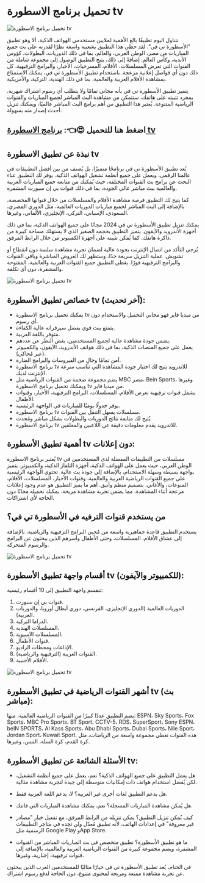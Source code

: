 # تحميل برنامج الاسطورة tv

![تحميل برنامج الاسطورة tv](https://ostora-tv.org/wp-content/uploads/2023/10/%D8%A7%D9%84%D8%A7%D8%B3%D8%B7%D9%88%D8%B1%D9%87-%D9%84%D9%84%D9%85%D8%B3%D9%84%D8%B3%D9%84%D8%A7%D8%AA.webp)


نتناول اليوم تطبيقًا بالغ الأهمية لملايين مستخدمي الهواتف الذكية، ألا وهو تطبيق "الأسطورة تي في". لقد حظي هذا التطبيق بشعبية واسعة نظرًا لقدرته على بث جميع المباريات من مصر، الوطن العربي، والعالم، بما في ذلك الدوريات، البطولات، كؤوس الأندية، وكأس العالم. إضافةً إلى ذلك، يتيح التطبيق الوصول إلى مجموعة شاملة من القنوات التي تعرض المسلسلات، الأفلام، المسرحيات، الأخبار، والبرامج الترفيهية، كل ذلك دون أي فواصل إعلانية مزعجة. باستخدام تطبيق الأسطورة تي في، يمكنك الاستمتاع بمشاهدة الأفلام العربية والعالمية، بما في ذلك الهندية، التركية، والأمريكية.

يتميز تطبيق الأسطورة تي في بأنه مجاني تمامًا ولا يتطلب أي رسوم اشتراك شهرية. بمجرد تثبيته على هاتفك، ستتمكن من مشاهدة البث المباشر لجميع المباريات والقنوات الرياضية المتنوعة. يُعتبر هذا التطبيق من أهم برامج البث المباشر عالميًا، ويمكنك تنزيل أحدث إصدار منه بسهولة.

## اضغط هنا للتحميل 😍👈: [برنامج الاسطورة tv](https://knooz.xyz/%d8%aa%d8%ad%d9%85%d9%8a%d9%84-%d8%a8%d8%b1%d9%86%d8%a7%d9%85%d8%ac-%d8%a7%d9%84%d8%a7%d8%b3%d8%b7%d9%88%d8%b1%d8%a9-tv/)

## نبذة عن تطبيق الاسطورة tv

يُعد تطبيق الأسطورة تي في برنامجًا متميزًا، بل يُصنف من بين أفضل التطبيقات في عالمنا الرقمي، ويعمل على جميع أنظمة تشغيل الهواتف الذكية. يوفر لك التطبيق عناء البحث عن برامج بث القنوات المختلفة، حيث يُمكنك من متابعة جميع المباريات العربية والعالمية ببث مباشر عالي الجودة، بما في ذلك قنوات بي إن سبورت المشفرة.

كما يتيح لك التطبيق فرصة مشاهدة الأفلام والمسلسلات من خلال قنواتها المخصصة، بالإضافة إلى البث المباشر لجميع مباريات الدوريات العالمية، مثل الدوري المصري، السعودي، الإسباني، التركي، الإنجليزي، الألماني، وغيرها.

يمكنك تنزيل تطبيق الأسطورة تي في 2024 مجانًا على جميع الهواتف الذكية، بما في ذلك أجهزة الأندرويد والآيفون. يتميز التطبيق بحجمه الصغير الذي لا يستهلك مساحة كبيرة من ذاكرة هاتفك. كما يُمكن تثبيته على أجهزة الكمبيوتر من خلال الرابط المرفق.

يُرجى التأكد من اتصال الإنترنت بجودة عالية لضمان تجربة مشاهدة سلسة دون انقطاع أو تشويش. عملية التنزيل سريعة جدًا، وستظهر لك العروض المباشرة وباقي القنوات والبرامج الترفيهية فورًا. يغطي التطبيق جميع القنوات العربية والعالمية، المفتوحة والمشفرة، دون أي تكلفة.

![تحميل برنامج الاسطورة tv](https://ostora-tv.org/wp-content/uploads/2023/10/%D8%AA%D8%B7%D8%A8%D9%8A%D9%82-%D8%A7%D9%84%D8%A7%D8%B3%D8%B7%D9%88%D8%B1%D8%A9.webp)

## خصائص تطبيق الأسطورة tv (آخر تحديث):

* يمكنك تحميل برنامج الاسطورة tv من ميديا فاير فهو مجاني التحميل والاستخدام دون أي رسوم.
* يتمتع ببث قوي بفضل سيرفراته عالية الكفاءة.
* متوفر باللغة العربية.
* يضمن جودة مشاهدة عالية لجميع المستخدمين، بغض النظر عن عددهم.
* يعمل على جميع المنصات الذكية، بما في ذلك هواتف الأندرويد، الآيفون،  والكمبيوتر (عبر مُحاكي).
* آمن تمامًا وخالٍ من الفيروسات والبرامج الضارة.
* برنامج الاسطورة tv للاندرويد يتيح لك اختيار جودة المشاهدة التي تناسب سرعة الإنترنت لديك.
* يضم مجموعة ضخمة من القنوات الرياضية مثل MBC مصر، Bein Sports، وغيرها ويمكنك تحميل برنامج الاسطورة tv من ميديا فاير.
* يشمل قنوات ترفيهية تعرض الأفلام، المسلسلات، البرامج الترفيهية، الأخبار، وقنوات الأطفال.
* يوفر جدولًا يوميًا للمباريات في الواجهة الرئيسية.
* برنامج الاسطورة tv مسلسلات يسهل التنقل بين القنوات.
* يُتيح لك متابعة نتائج الدوريات والبطولات بشكل مباشر ومُحدث.
* برنامج الاسطورة tv للاندرويد يقدم معلومات دقيقة عن اللاعبين والمعلقين.

## أهمية تطبيق الأسطورة tv دون إعلانات:

يُعتبر برنامج الاسطورة tv مسلسلات من التطبيقات المفضلة لدى المستخدمين في الوطن العربي، حيث يعمل على الهواتف الذكية، أجهزة التلفاز الذكية، والكمبيوتر. يتميز بواجهة بسيطة وسهلة الاستخدام، بالإضافة إلى جودة بث عالية. تحتوي الواجهة الرئيسية على جميع القنوات الرياضية العربية والعالمية، وقنوات الأخبار، المسلسلات، الأفلام، المنوعات، والأغاني، بتصميم منظم وأنيق. أهم ما يميز التطبيق هو عدم وجود إعلانات مزعجة أثناء المشاهدة، مما يضمن تجربة مشاهدة مريحة. يمكنك تحميله مجانًا دون الحاجة لأي اشتراكات.


## من يستخدم قنوات الترفيه في الأسطورة تي في؟


يستخدم التطبيق قاعدة جماهيرية واسعة من مُحبي البرامج الترفيهية والرياضية، بالإضافة إلى عشاق الأفلام، المسلسلات، وحتى الأطفال وأسرهم الذين يبحثون عن البرامج والرسوم المتحركة.

![تحميل برنامج الاسطورة tv](https://ostora-tv.org/wp-content/uploads/2023/10/%D8%A7%D9%84%D8%A7%D8%B3%D8%B7%D9%88%D8%B1%D8%A9tv.webp)

## أقسام واجهة تطبيق الأسطورة tv (للكمبيوتر والآيفون):


تنقسم واجهة التطبيق إلى 10 أقسام رئيسية:


1. قنوات بي إن سبورت.
2. الدوريات العالمية (الدوري الإنجليزي، الفرنسي، دوري أبطال أوروبا، والدوريات العربية).
3. الدراما التركية.
4. المسلسلات الهندية.
5. المسلسلات الآسيوية.
6. قنوات الأطفال.
7. الإذاعات ومحطات الراديو.
8. القنوات العربية (الترفيهية والرياضية).
9. الأفلام الأجنبية.

![تحميل برنامج الاسطورة tv](https://ostora-tv.org/wp-content/uploads/2023/10/%D8%A7%D9%84%D8%A7%D8%B3%D8%B7%D9%88%D8%B1%D8%A9-tv.webp)

## أشهر القنوات الرياضية في تطبيق الأسطورة tv (بث مباشر):

يضم التطبيق عددًا كبيرًا من القنوات الرياضية العالمية، منها: ESPN، Sky Sports، Fox Sports، MBC Pro Sports، BT Sport، CCTV-5، RDS، SuperSport، Sony ESPN، beIN SPORTS، Al Kass Sports، Abu Dhabi Sports، Dubai Sports، Nile Sport، Jordan Sport، Kuwait Sport.  هذه القنوات تغطي مجموعة واسعة من الرياضات، مثل كرة القدم، كرة السلة، التنس، وغيرها.

## الأسئلة الشائعة عن تطبيق الأسطورة tv:

* هل يعمل التطبيق على جميع الهواتف الذكية؟ نعم، يعمل على جميع أنظمة التشغيل، لكن يُفضل استخدام هواتف ذات إمكانيات متوسطة إلى جيدة لتجربة مشاهدة مثالية.

* هل يدعم التطبيق لغات أخرى غير العربية؟ لا، يدعم اللغة العربية فقط.

* هل يُمكن مشاهدة المباريات المسجلة؟ نعم، يمكنك مشاهدة المباريات التي فاتتك.

* كيف يُمكن تنزيل التطبيق؟  يمكن تنزيله من الرابط المرفق، مع تفعيل خيار "مصادر غير معروفة" في إعدادات الهاتف، لأنه تطبيق مُعدّل  ولن تجده في متاجر التطبيقات الرسمية مثل Google Play وApp Store.

* ما هو تطبيق الأسطورة؟ تطبيق متخصص في بث المباريات المباشر من القنوات المشفرة، ويضم مجموعة كبيرة من القنوات الرياضية العربية والعالمية، بالإضافة إلى قنوات ترفيهية، إخبارية، وغيرها.



في الختام، يُعد تطبيق الأسطورة تي في خيارًا مثاليًا للمستخدمين العرب الذين يبحثون عن تجربة مشاهدة ممتعة ومريحة لمحتوى متنوع، دون الحاجة لدفع رسوم اشتراك.














